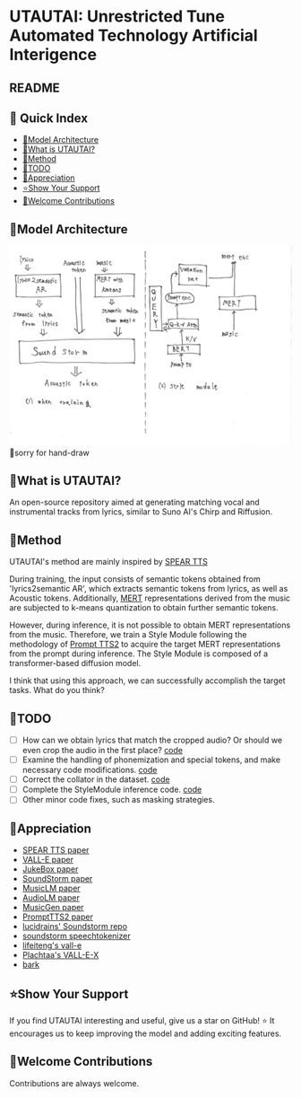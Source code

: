 # UTAUTAI: Unrestricted Tune Automated Technology Artificial Interigence

## README

## 📖 Quick Index
* [🚀Model Architecture](#-modelarchitecture)
* [🤔What is UTAUTAI?](#-what_is_utautai)
* [🐍Method](#-method)
* [🧠TODO](#-todo)
* [🙏Appreciation](#-appreciation)
* [⭐️Show Your Support](#-show_your_support)
* [🙆Welcome Contributions](#-welcom_contributions)

## 🚀Model Architecture
![UTAUTAI main architecture](https://github.com/0417keito/UTAUTAI/blob/main/main_architecture.jpg)
🙇sorry for hand-draw

## 🤔What is UTAUTAI?
An open-source repository aimed at generating matching vocal and instrumental tracks from lyrics, similar to Suno AI's Chirp and Riffusion.

## 🐍Method
UTAUTAI's method are mainly inspired by [SPEAR TTS](https://arxiv.org/abs/2302.03540)

During training, the input consists of semantic tokens obtained from 'lyrics2semantic AR', which extracts semantic tokens from lyrics, as well as Acoustic tokens. Additionally, [MERT](https://arxiv.org/abs/2306.00107) representations derived from the music are subjected to k-means quantization to obtain further semantic tokens.

However, during inference, it is not possible to obtain MERT representations from the music. Therefore, we train a Style Module following the methodology of [Prompt TTS2](https://arxiv.org/abs/2309.02285) to acquire the target MERT representations from the prompt during inference. The Style Module is composed of a transformer-based diffusion model.

I think that using this approach, we can successfully accomplish the target tasks. What do you think?

## 🧠TODO
- [ ] How can we obtain lyrics that match the cropped audio? Or should we even crop the audio in the first place? [code](https://github.com/0417keito/UTAUTAI/blob/main/utautai/dataset/labels.py#L12C5-L25C5)
- [ ] Examine the handling of phonemization and special tokens, and make necessary code modifications. [code](https://github.com/0417keito/UTAUTAI/blob/main/utautai/dataset/text_processor.py)
- [ ] Correct the collator in the dataset. [code](https://github.com/0417keito/UTAUTAI/blob/main/utautai/dataset/collate.py)
- [ ] Complete the StyleModule inference code. [code](https://github.com/0417keito/UTAUTAI/blob/main/utautai/prompt_tts/style_module.py#L51)
- [ ] Other minor code fixes, such as masking strategies.

## 🙏Appreciation
- [SPEAR TTS paper](https://arxiv.org/abs/2302.03540)
- [VALL-E paper](https://arxiv.org/abs/2301.02111)
- [JukeBox paper](https://arxiv.org/abs/2005.00341)
- [SoundStorm paper](https://arxiv.org/abs/2305.09636)
- [MusicLM paper](https://arxiv.org/abs/2301.11325)
- [AudioLM paper](https://arxiv.org/abs/2209.03143)
- [MusicGen paper](https://arxiv.org/abs/2306.05284)
- [PromptTTS2 paper](https://arxiv.org/abs/2309.02285)
- [lucidrains' Soundstorm repo](https://github.com/lucidrains/soundstorm-pytorch)
- [soundstorm speechtokenizer](https://github.com/ZhangXInFD/soundstorm-speechtokenizer)
- [lifeiteng's vall-e](https://github.com/lifeiteng/vall-e)
- [Plachtaa's VALL-E-X](https://github.com/Plachtaa/VALL-E-X)
- [bark](https://github.com/suno-ai/bark)

## ⭐️Show Your Support

If you find UTAUTAI interesting and useful, give us a star on GitHub! ⭐️ It encourages us to keep improving the model and adding exciting features.

## 🙆Welcome Contributions
Contributions are always welcome.
